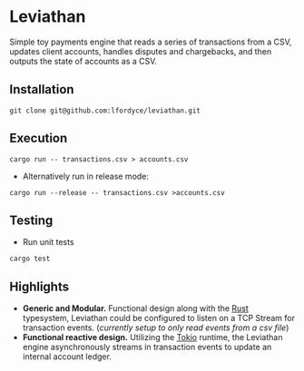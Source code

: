 # Leviathan
Simple toy payments engine that reads a series of transactions from a CSV, updates client accounts, handles disputes and chargebacks, and then outputs the state of accounts as a CSV.

## Installation
```shell
git clone git@github.com:lfordyce/leviathan.git
```

## Execution
```shell
cargo run -- transactions.csv > accounts.csv
```
- Alternatively run in release mode:
```shell
cargo run --release -- transactions.csv >accounts.csv
```

## Testing
- Run unit tests
```shell
cargo test
```

## Highlights
 - **Generic and Modular.** Functional design along with the [Rust] typesystem, Leviathan could be configured to listen on a TCP Stream for transaction events. (_currently setup to only read events from a csv file_)
 - **Functional reactive design.** Utilizing the [Tokio] runtime, the Leviathan engine asynchronously streams in transaction events to update an internal account ledger.
 
[Rust]: https://www.rust-lang.org/
[Tokio]: https://tokio.rs/